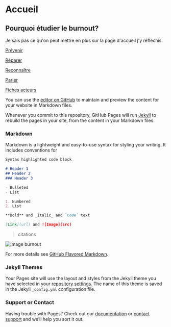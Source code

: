 # Accueil

## Pourquoi étudier le burnout?



Je sais pas ce qu'on peut mettre en plus sur la page d'accueil j'y réfléchis

[Prévenir](https://controverses.github.io/burn-out/prevenir.md) 

[Réparer](https://controverses.github.io/burn-out/reparer.md) 

[Reconnaître](https://controverses.github.io/burn-out/reconnaitre.md)  

[Parler](https://controverses.github.io/burn-out/parler.md) 

[Fiches acteurs](https://controverses.github.io/burn-out/acteurs.md) 

You can use the [editor on GitHub](https://github.com/controverses/burn-out/edit/master/index.md) to maintain and preview the content for your website in Markdown files.

Whenever you commit to this repository, GitHub Pages will run [Jekyll](https://jekyllrb.com/) to rebuild the pages in your site, from the content in your Markdown files.

### Markdown

Markdown is a lightweight and easy-to-use syntax for styling your writing. It includes conventions for

```markdown
Syntax highlighted code block

# Header 1
## Header 2
### Header 3

- Bulleted
- List

1. Numbered
2. List

**Bold** and _Italic_ and `Code` text

[Link](url) and ![Image](src)
```
> citations

![image burnout](http://www.psysteme.lu/wp-content/uploads/2014/05/Burn-out.jpg)

For more details see [GitHub Flavored Markdown](https://guides.github.com/features/mastering-markdown/).

### Jekyll Themes

Your Pages site will use the layout and styles from the Jekyll theme you have selected in your [repository settings](https://github.com/controverses/burn-out/settings). The name of this theme is saved in the Jekyll `_config.yml` configuration file.

### Support or Contact

Having trouble with Pages? Check out our [documentation](https://help.github.com/categories/github-pages-basics/) or [contact support](https://github.com/contact) and we’ll help you sort it out.



